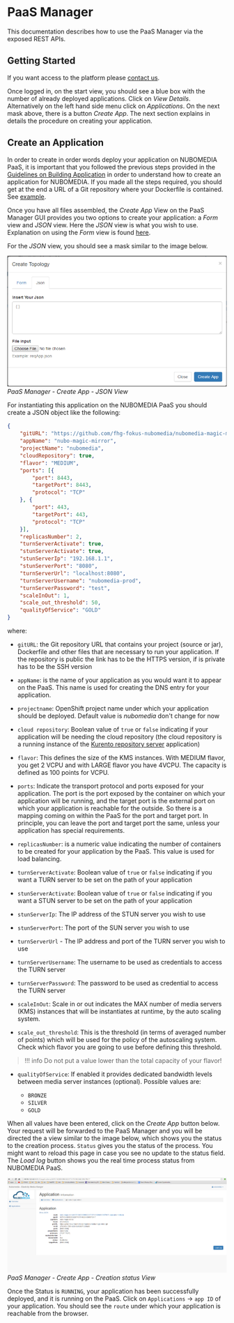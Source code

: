 # PaaS Manager

This documentation describes how to use the PaaS Manager via the exposed REST APIs. 

## Getting Started

If you want access to the platform please [contact us](mailto:nubomedia-dev@googlegroups.com).

Once logged in, on the start view, you should see a blue box with the number of already deployed applications. Click on *View Details*. Alternatively on the left hand side menu click on *Applications*. On the next mask above, there is a button *Create App*. The next section explains in details the procedure on creating your application.

## Create an Application

In order to create in order words deploy your application on NUBOMEDIA PaaS, it is important that you followed the previous steps provided in the [Guidelines on Building Application](https://github.com/nubomedia/developer-guidelines/blob/develop/docs/paas/paas-introduction.md) in order to understand how to create an application for NUBOMEDIA. If you made all the steps required, you should get at the end a URL of a Git repository where your Dockerfile is contained. See [example](https://github.com/fhg-fokus-nubomedia/nubomedia-magic-mirror). 

Once you have all files assembled, the *Create App* View on the PaaS Manager GUI provides you two options to create your application: a *Form* view and *JSON* view. Here the *JSON* view is what you wish to use. Explanation on using the *Form* view is found [here](paas-gui.md).

For the *JSON* view, you should see a mask similar to the image below.

![PaaS Manager Gui - Start View](../img/paas_manager_gui_create_app_json.png)
*PaaS Manager - Create App - JSON View*

For instantiating this application on the NUBOMEDIA PaaS you should create a JSON object like the following: 

```json
{
	"gitURL": "https://github.com/fhg-fokus-nubomedia/nubomedia-magic-mirror.git",
	"appName": "nubo-magic-mirror",
	"projectName": "nubomedia",
	"cloudRepository": true,
	"flavor": "MEDIUM",
	"ports": [{
		"port": 8443,
		"targetPort": 8443,
		"protocol": "TCP"
	}, {
		"port": 443,
		"targetPort": 443,
		"protocol": "TCP"
	}],
	"replicasNumber": 2,
	"turnServerActivate": true,
	"stunServerActivate": true,
	"stunServerIp": "192.168.1.1",
	"stunServerPort": "8080",
	"turnServerUrl": "localhost:8080",
	"turnServerUsername": "nubomedia-prod",
	"turnServerPassword": "test",
	"scaleInOut": 1,
	"scale_out_threshold": 50,
	"qualityOfService": "GOLD"
}
```

where: 

- ```gitURL```: the Git repository URL that contains your project (source or jar), Dockerfile and other files that are necessary to run your application. If the repository is public the link has to be the HTTPS version, if is private has to be the SSH version

- ```appName```: is the name of your application as you would want it to appear on the PaaS. This name is used for creating the DNS entry for your application.

- ```projectname```: OpenShift project name under which your application should be deployed. Default value is *nubomedia* don't change for now

- ```cloud repository```: Boolean value of ```true``` or ```false``` indicating if your application will be needing the cloud repository (the cloud repository is a running instance of the [Kurento repository server](http://doc-kurento-repository.readthedocs.org/en/latest/server.html) application)

- ```flavor```: This defines the size of the KMS instances. With MEDIUM flavor, you get 2 VCPU and with LARGE flavor you have 4VCPU. The capacity is defined as 100 points for VCPU.

- ```ports```: Indicate the transport protocol and ports exposed for your application. The port is the port exposed by the container on which  your application will be running, and the target port is the external port on which your application is reachable for the outside. So there is a mapping coming on within the PaaS for the port and target port. In principle, you can leave the port and target port the same, unless your application has special requirements.

- ```replicasNumber```: is a numeric value indicating the number of containers to be created for your application by the PaaS. This value is used for load balancing.

- ```turnServerActivate```: Boolean value of ```true``` or ```false``` indicating if you want a TURN server to be set on the path of your application

- ```stunServerActivate```: Boolean value of ```true``` or ```false``` indicating if you want a STUN server to be set on the path of your application

- ```stunServerIp```: The IP address of the STUN server you wish to use

- ```stunServerPort```: The port of the SUN server you wish to use

- ```turnServerUrl``` - The IP address and port of the TURN server you wish to use

- ```turnServerUsername```:  The username to be used as credentials to access the TURN server

- ```turnServerPassword```:  The password to be used as credential to access the TURN server

- ```scaleInOut```: Scale in or out indicates the MAX number of media servers (KMS) instances that will be instantiates at runtime, by the auto scaling system.

- ```scale_out_threshold```: This is the threshold (in terms of averaged number of points) which will be used for the policy of the autoscaling system. Check which flavor you are going to use before defining this threshold. 

>!!! info
    Do not put a value lower than the total capacity of your flavor!

- ```qualityOfService```: If enabled it provides dedicated bandwidth levels between media server instances (optional). Possible values are:

	- ```BRONZE```
	- ```SILVER```
	- ```GOLD```

When all values have been entered, click on the *Create App* button below. Your request will be forwarded to the PaaS Manager and you will be directed the a view similar to the image below, which shows you the status to the creation process. ```Status``` gives you the status of the process. You might want to reload this page in case you see no update to the status field. The *Load log* button shows you the real time process status from NUBOMEDIA PaaS.

![PaaS Manager Gui - Start View](../img/deployed_application.png)
*PaaS Manager - Create App - Creation status View*

Once the Status is ```RUNNING```, your application has been successfully deployed, and it is running on the PaaS. Click on  ```Applications``` -> ```app ID``` of your application. You should see the ```route``` under which your application is reachable from the browser.
